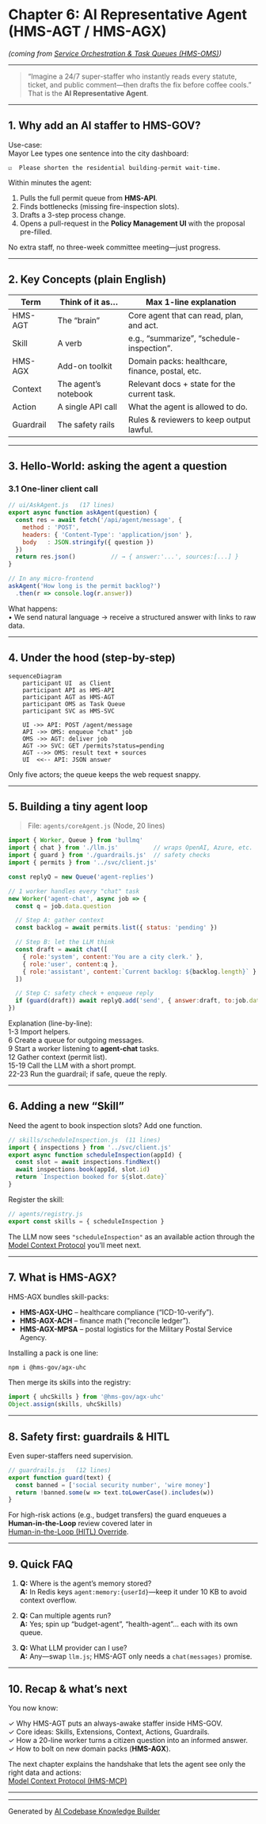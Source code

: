 # Chapter 6: AI Representative Agent (HMS-AGT / HMS-AGX)

*(coming from [Service Orchestration & Task Queues (HMS-OMS)](05_service_orchestration___task_queues__hms_oms__.md))*  

---

> “Imagine a 24/7 super-staffer who instantly reads every statute, ticket, and public comment—then drafts the fix before coffee cools.”  
> That is the **AI Representative Agent**.

---

## 1. Why add an AI staffer to HMS-GOV?

Use-case:  
Mayor Lee types one sentence into the city dashboard:

```
☑  Please shorten the residential building-permit wait-time.
```

Within minutes the agent:

1. Pulls the full permit queue from **HMS-API**.  
2. Finds bottlenecks (missing fire-inspection slots).  
3. Drafts a 3-step process change.  
4. Opens a pull-request in the **Policy Management UI** with the proposal pre-filled.  

No extra staff, no three-week committee meeting—just progress.

---

## 2. Key Concepts (plain English)

| Term | Think of it as… | Max 1-line explanation |
|------|-----------------|------------------------|
| HMS-AGT | The “brain” | Core agent that can read, plan, and act. |
| Skill | A verb | e.g., “summarize”, “schedule-inspection”. |
| HMS-AGX | Add-on toolkit | Domain packs: healthcare, finance, postal, etc. |
| Context | The agent’s notebook | Relevant docs + state for the current task. |
| Action | A single API call | What the agent is allowed to do. |
| Guardrail | The safety rails | Rules & reviewers to keep output lawful. |

---

## 3. Hello-World: asking the agent a question

### 3.1 One-liner client call

```js
// ui/AskAgent.js   (17 lines)
export async function askAgent(question) {
  const res = await fetch('/api/agent/message', {
    method : 'POST',
    headers: { 'Content-Type': 'application/json' },
    body   : JSON.stringify({ question })
  })
  return res.json()          // → { answer:'...', sources:[...] }
}

// In any micro-frontend
askAgent('How long is the permit backlog?')
  .then(r => console.log(r.answer))
```

What happens:  
• We send natural language → receive a structured answer with links to raw data.

---

## 4. Under the hood (step-by-step)

```mermaid
sequenceDiagram
    participant UI  as Client
    participant API as HMS-API
    participant AGT as HMS-AGT
    participant OMS as Task Queue
    participant SVC as HMS-SVC

    UI ->> API: POST /agent/message
    API ->> OMS: enqueue "chat" job
    OMS ->> AGT: deliver job
    AGT ->> SVC: GET /permits?status=pending
    AGT -->> OMS: result text + sources
    UI  <<-- API: JSON answer
```

Only five actors; the queue keeps the web request snappy.

---

## 5. Building a tiny agent loop

> File: `agents/coreAgent.js` (Node, 20 lines)

```js
import { Worker, Queue } from 'bullmq'
import { chat } from './llm.js'          // wraps OpenAI, Azure, etc.
import { guard } from './guardrails.js'  // safety checks
import { permits } from '../svc/client.js'

const replyQ = new Queue('agent-replies')

// 1 worker handles every "chat" task
new Worker('agent-chat', async job => {
  const q = job.data.question

  // Step A: gather context
  const backlog = await permits.list({ status: 'pending' })

  // Step B: let the LLM think
  const draft = await chat([
    { role:'system', content:'You are a city clerk.' },
    { role:'user', content:q },
    { role:'assistant', content:`Current backlog: ${backlog.length}` }
  ])

  // Step C: safety check + enqueue reply
  if (guard(draft)) await replyQ.add('send', { answer:draft, to:job.data.user })
})
```

Explanation (line-by-line):  
1-3  Import helpers.  
6  Create a queue for outgoing messages.  
9  Start a worker listening to **agent-chat** tasks.  
12 Gather context (permit list).  
15-19 Call the LLM with a short prompt.  
22-23 Run the guardrail; if safe, queue the reply.

---

## 6. Adding a new “Skill”

Need the agent to book inspection slots? Add one function.

```js
// skills/scheduleInspection.js  (11 lines)
import { inspections } from '../svc/client.js'
export async function scheduleInspection(appId) {
  const slot = await inspections.findNext()
  await inspections.book(appId, slot.id)
  return `Inspection booked for ${slot.date}`
}
```

Register the skill:

```js
// agents/registry.js
export const skills = { scheduleInspection }
```

The LLM now sees `"scheduleInspection"` as an available action through the [Model Context Protocol](07_model_context_protocol__hms_mcp__.md) you’ll meet next.

---

## 7. What is HMS-AGX?

HMS-AGX bundles skill-packs:

* **HMS-AGX-UHC** – healthcare compliance (“ICD-10-verify”).  
* **HMS-AGX-ACH** – finance math (“reconcile ledger”).  
* **HMS-AGX-MPSA** – postal logistics for the Military Postal Service Agency.

Installing a pack is one line:

```bash
npm i @hms-gov/agx-uhc
```

Then merge its skills into the registry:

```js
import { uhcSkills } from '@hms-gov/agx-uhc'
Object.assign(skills, uhcSkills)
```

---

## 8. Safety first: guardrails & HITL

Even super-staffers need supervision.

```js
// guardrails.js   (12 lines)
export function guard(text) {
  const banned = ['social security number', 'wire money']
  return !banned.some(w => text.toLowerCase().includes(w))
}
```

For high-risk actions (e.g., budget transfers) the guard enqueues a  
**Human-in-the-Loop** review covered later in  
[Human-in-the-Loop (HITL) Override](11_human_in_the_loop__hitl__override_.md).

---

## 9. Quick FAQ

1. **Q:** Where is the agent’s memory stored?  
   **A:** In Redis keys `agent:memory:{userId}`—keep it under 10 KB to avoid context overflow.

2. **Q:** Can multiple agents run?  
   **A:** Yes; spin up “budget-agent”, “health-agent”… each with its own queue.

3. **Q:** What LLM provider can I use?  
   **A:** Any—swap `llm.js`; HMS-AGT only needs a `chat(messages)` promise.

---

## 10. Recap & what’s next

You now know:

✓ Why HMS-AGT puts an always-awake staffer inside HMS-GOV.  
✓ Core ideas: Skills, Extensions, Context, Actions, Guardrails.  
✓ How a 20-line worker turns a citizen question into an informed answer.  
✓ How to bolt on new domain packs (**HMS-AGX**).

The next chapter explains the handshake that lets the agent see only the right data and actions:  
[Model Context Protocol (HMS-MCP)](07_model_context_protocol__hms_mcp__.md)  

---

---

Generated by [AI Codebase Knowledge Builder](https://github.com/The-Pocket/Tutorial-Codebase-Knowledge)
